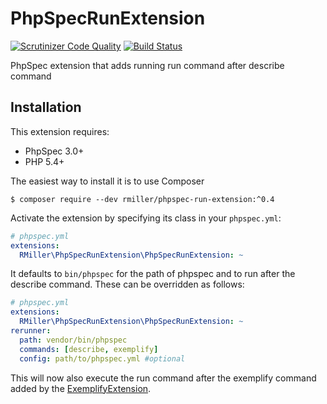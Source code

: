 PhpSpecRunExtension
===================

[![Scrutinizer Code Quality](https://scrutinizer-ci.com/g/richardmiller/PhpSpecRunExtension/badges/quality-score.png?b=master)](https://scrutinizer-ci.com/g/richardmiller/PhpSpecRunExtension/?branch=master)
[![Build Status](https://scrutinizer-ci.com/g/richardmiller/PhpSpecRunExtension/badges/build.png?b=master)](https://scrutinizer-ci.com/g/richardmiller/PhpSpecRunExtension/build-status/master)

PhpSpec extension that adds running run command after describe command

Installation
------------

This extension requires:

* PhpSpec 3.0+
* PHP 5.4+

The easiest way to install it is to use Composer

```
$ composer require --dev rmiller/phpspec-run-extension:^0.4
```

Activate the extension by specifying its class in your ``phpspec.yml``:

```yaml
# phpspec.yml
extensions:
  RMiller\PhpSpecRunExtension\PhpSpecRunExtension: ~
```

It defaults to `bin/phpspec` for the path of phpspec and to run after the describe command.
These can be overridden as follows:

```yaml
# phpspec.yml
extensions:
  RMiller\PhpSpecRunExtension\PhpSpecRunExtension: ~
rerunner:
  path: vendor/bin/phpspec
  commands: [describe, exemplify]
  config: path/to/phpspec.yml #optional
```

This will now also execute the run command after the exemplify command added by the
[ExemplifyExtension](https://github.com/richardmiller/ExemplifyExtension).
